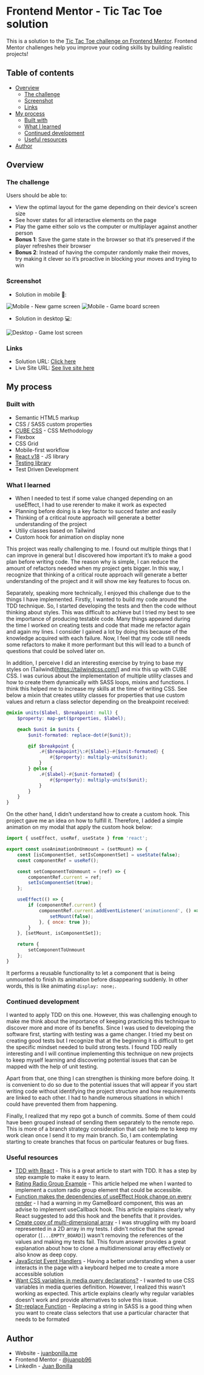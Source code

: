 # Frontend Mentor - Tic Tac Toe solution

This is a solution to the [Tic Tac Toe challenge on Frontend Mentor](https://www.frontendmentor.io/challenges/tic-tac-toe-game-Re7ZF_E2v). Frontend Mentor challenges help you improve your coding skills by building realistic projects!

## Table of contents

- [Overview](#overview)
  - [The challenge](#the-challenge)
  - [Screenshot](#screenshot)
  - [Links](#links)
- [My process](#my-process)
  - [Built with](#built-with)
  - [What I learned](#what-i-learned)
  - [Continued development](#continued-development)
  - [Useful resources](#useful-resources)
- [Author](#author)

## Overview

### The challenge

Users should be able to:

- View the optimal layout for the game depending on their device's screen size
- See hover states for all interactive elements on the page
- Play the game either solo vs the computer or multiplayer against another person
- **Bonus 1**: Save the game state in the browser so that it’s preserved if the player refreshes their browser
- **Bonus 2**: Instead of having the computer randomly make their moves, try making it clever so it’s proactive in blocking your moves and trying to win

### Screenshot

- Solution in mobile 📱:

![Mobile - New game screen](./readme_assets/Preview_NewScreen-mobile.png)
![Mobile - Game board screen](./readme_assets/Preview_GameScreen-mobile.png)

- Solution in desktop 💻:

![Desktop - Game lost screen](./readme_assets/Preview_GameLost-desktop.png)

### Links

- Solution URL: [Click here](https://your-solution-url.com)
- Live Site URL: [See live site here](https://juanbonilla.me/FEM_tic-tac-toe-game/)

## My process

### Built with

- Semantic HTML5 markup
- CSS / SASS custom properties
- [CUBE CSS](https://piccalil.li/blog/cube-css/) - CSS Methodology
- Flexbox
- CSS Grid
- Mobile-first workflow
- [React v18](https://reactjs.org/) - JS library
- [Testing library](https://testing-library.com/)
- Test Driven Development

### What I learned

- When I needed to test if some value changed depending on an useEffect, I had to use rerender to make it work as expected
- Planning before doing is a key factor to succed faster and easily
- Thinking of a critical route approach will generate a better understanding of the project
- Utiliy classes based on Tailwind
- Custom hook for animation on display none

This project was really challenging to me. I found out multiple things that I can improve in general but I discovered how important it’s to make a good plan before writing code. The reason why is simple, I can reduce the amount of refactors needed when my project gets bigger. In this way, I recognize that thinking of a critical route approach will generate a better understanding of the project and it will show me key features to focus on.
 
Separately, speaking more technically, I enjoyed this challenge due to the things I have implemented. Firstly, I wanted to build my code around the TDD technique. So, I started developing the tests and then the code without thinking about styles. This was difficult to achieve but I tried my best to see the importance of producing testable code. Many things appeared during the time I worked on creating tests and code that made me refactor again and again my lines. I consider I gained a lot by doing this because of the knowledge acquired with each failure. Now, I feel that my code still needs some refactors to make it more performant but this will lead to a bunch of questions that could be solved later on.
 
In addition, I perceive I did an interesting exercise by trying to base my styles on (Tailwind)[https://tailwindcss.com/] and mix this up with CUBE CSS. I was curious about the implementation of multiple utility classes and how to create them dynamically with SASS loops, mixins and functions. I think this helped me to increase my skills at the time of writing CSS. See below a mixin that creates utility classes for properties that use custom values and return a class selector depending on the breakpoint received:

```scss
@mixin units($label, $breakpoint: null) {
    $property: map-get($properties, $label);

    @each $unit in $units {
        $unit-formated: replace-dot(#{$unit});

        @if $breakpoint {
            .#{$breakpoint}\:#{$label}-#{$unit-formated} {
                #{$property}: multiply-units($unit);
            }
        } @else {
            .#{$label}-#{$unit-formated} {
                #{$property}: multiply-units($unit);
            }
        }
    }
}
```

On the other hand, I didn’t understand how to create a custom hook. This project gave me an idea on how to fulfill it. Therefore, I added a simple animation on my modal that apply the custom hook below:

```js
import { useEffect, useRef, useState } from 'react';

export const useAnimationOnUnmount = (setMount) => {
    const [isComponentSet, setIsComponentSet] = useState(false);
    const componentRef = useRef();

    const setComponentToUnmount = (ref) => {
        componentRef.current = ref;
        setIsComponentSet(true);
    };

    useEffect(() => {
        if (componentRef.current) {
            componentRef.current.addEventListener('animationend', () => {
                setMount(false);
            }, { once: true });
        }
    }, [setMount, isComponentSet]);

    return {
        setComponentToUnmount
    };
}
```

It performs a reusable functionality to let a component that is being unmounted to finish its animation before disappearing suddenly. In other words, this is like animating `display: none;`.

### Continued development

I wanted to apply TDD on this one. However, this was challenging enough to make me think about the importance of keeping practicing this technique to discover more and more of its benefits. Since I was used to developing the software first, starting with testing was a game changer. I tried my best on creating good tests but I recognize that at the beginning it is difficult to get the specific mindset needed to build strong tests. I found TDD really interesting and I will continue implementing this technique on new projects to keep myself learning and discovering potential issues that can be mapped with the help of unit testing.
 
Apart from that, one thing I can strengthen is thinking more before doing. It is convenient to do so due to the potential issues that will appear if you start writing code without identifying the project structure and how requirements are linked to each other. I had to handle numerous situations in which I could have prevented them from happening.
 
Finally, I realized that my repo got a bunch of commits. Some of them could have been grouped instead of sending them separately to the remote repo. This is more of a branch strategy consideration that can help me to keep my work clean once I send it to my main branch. So, I am contemplating starting to create branches that focus on particular features or bug fixes.

### Useful resources

- [TDD with React](https://tddreactjs.com/) - This is a great article to start with TDD. It has a step by step example to make it easy to learn.
- [Rating Radio Group Example](https://www.w3.org/WAI/ARIA/apg/example-index/radio/radio-rating.html) - This article helped me when I wanted to implement a custom radio group element that could be accessible.
- [Function makes the dependencies of useEffect Hook change on every render](https://typeofnan.dev/fix-function-makes-the-dependencies-of-useEffect-hook-change-on-every-render-warning-in-react/) - I had a warning in my GameBoard component, this was an advise to implement useCallback hook. This article explains clearly why React suggested to add this hook and the benefits that it provides.
- [Create copy of multi-dimensional array](https://stackoverflow.com/questions/13756482/create-copy-of-multi-dimensional-array-not-reference-javascript) - I was struggling with my board represented in a 2D array in my tests. I didn't notice that the spread operator (`[...EMPTY_BOARD]`) wasn't removing the references of the values and making my tests fail. This forum answer provides a great explanation about how to clone a multidimensional array effectively or also know as deep copy.
- [JavaScript Event Handlers](https://webaim.org/techniques/javascript/eventhandlers) - Having a better understanding when a user interacts in the page with a keyboard helped me to create a more accessible solution
- [Want CSS variables in media query declarations?](https://bholmes.dev/blog/alternative-to-css-variable-media-queries/) - I wanted to use CSS variables in media queries definition. However, I realized this wasn't working as expected. This article explains clearly why regular variables doesn't work and provide alternatives to solve this issue.
- [Str-replace Function](https://css-tricks.com/snippets/sass/str-replace-function/) - Replacing a string in SASS is a good thing when you want to create class selectors that use a particular character that needs to be formated

## Author

- Website - [juanbonilla.me](https://juanbonilla.me)
- Frontend Mentor - [@juanpb96](https://www.frontendmentor.io/profile/juanpb96)
- LinkedIn - [Juan Bonilla](https://www.linkedin.com/in/juan-pablo-bonilla-6b8730115/)
